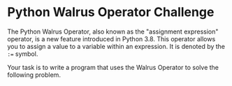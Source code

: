 # Python Walrus Operator Challenge

The Python Walrus Operator, also known as the "assignment expression" operator, is a new feature introduced in Python 3.8. This operator allows you to assign a value to a variable within an expression. It is denoted by the `:=` symbol.

Your task is to write a program that uses the Walrus Operator to solve the following problem.